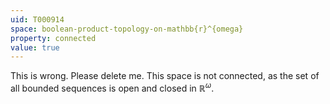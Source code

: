 ```yaml
---
uid: T000914
space: boolean-product-topology-on-mathbb{r}^{omega}
property: connected
value: true
---
```

This is wrong. Please delete me. This space is not connected, as the set of all bounded sequences is open and closed in $\mathbb R^\omega$.

